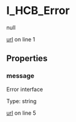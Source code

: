# I_HCB_Error

null 

[url](https://github.com/devramsean0/hcb.js/blob/00f25a4/src/api_schemas/error.ts#L1) on line 1  

## Properties
### message

Error interface 

Type: string  

[url](https://github.com/devramsean0/hcb.js/blob/00f25a4/src/api_schemas/error.ts#L5) on line 5  

